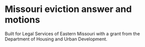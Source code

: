 # Missouri eviction answer and motions

Built for Legal Services of Eastern Missouri with a grant from the Department of Housing and Urban Development.


